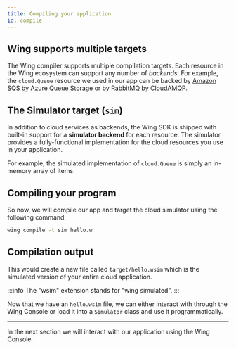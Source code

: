 ```yaml
---
title: Compiling your application
id: compile
---
```


## Wing supports multiple targets

The Wing compiler supports multiple compilation targets. Each resource in the
Wing ecosystem can support any number of *backends*. For example, the
`cloud.Queue` resource we used in our app can be backed by [Amazon
SQS](https://aws.amazon.com/sqs/) by [Azure Queue
Storage](https://azure.microsoft.com/en-us/products/storage/queues/) or by
[RabbitMQ by CloudAMQP](https://www.cloudamqp.com/).

## The Simulator target (`sim`)

In addition to cloud services as backends, the Wing SDK is shipped with built-in
support for a **simulator backend** for each resource. The simulator provides a
fully-functional implementation for the cloud resources you use in your
application.

For example, the simulated implementation of `cloud.Queue` is simply an
in-memory array of items.

## Compiling your program

So now, we will compile our app and target the cloud simulator using the following command:

```sh
wing compile -t sim hello.w
```

## Compilation output

This would create a new file called `target/hello.wsim` which is the simulated
version of your entire cloud application.

:::info
The "wsim" extension stands for "wing simulated".
:::

Now that we have an `hello.wsim` file, we can either interact with through the Wing
Console or load it into a `Simulator` class and use it programmatically.

---

In the next section we will interact with our application using the Wing
Console.